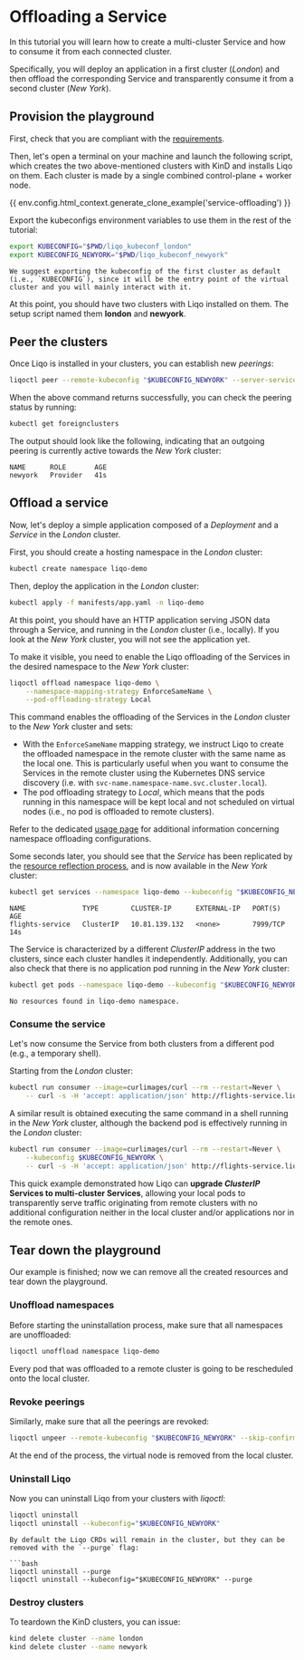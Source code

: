 # Offloading a Service

In this tutorial you will learn how to create a multi-cluster Service and how to consume it from each connected cluster.

Specifically, you will deploy an application in a first cluster (*London*) and then offload the corresponding Service and transparently consume it from a second cluster (*New York*).

## Provision the playground

First, check that you are compliant with the [requirements](/examples/requirements.md).

Then, let's open a terminal on your machine and launch the following script, which creates the two above-mentioned clusters with KinD and installs Liqo on them.
Each cluster is made by a single combined control-plane + worker node.

{{ env.config.html_context.generate_clone_example('service-offloading') }}

Export the kubeconfigs environment variables to use them in the rest of the tutorial:

```bash
export KUBECONFIG="$PWD/liqo_kubeconf_london"
export KUBECONFIG_NEWYORK="$PWD/liqo_kubeconf_newyork"
```

```{admonition} Note
We suggest exporting the kubeconfig of the first cluster as default (i.e., `KUBECONFIG`), since it will be the entry point of the virtual cluster and you will mainly interact with it.
```

At this point, you should have two clusters with Liqo installed on them.
The setup script named them **london** and **newyork**.

## Peer the clusters

Once Liqo is installed in your clusters, you can establish new *peerings*:

```bash
liqoctl peer --remote-kubeconfig "$KUBECONFIG_NEWYORK" --server-service-type NodePort
```

When the above command returns successfully, you can check the peering status by running:

```bash
kubectl get foreignclusters
```

The output should look like the following, indicating that an outgoing peering is currently active towards the *New York* cluster:

```text
NAME      ROLE       AGE
newyork   Provider   41s
```

## Offload a service

Now, let's deploy a simple application composed of a *Deployment* and a *Service* in the *London* cluster.

First, you should create a hosting namespace in the *London* cluster:

```bash
kubectl create namespace liqo-demo
```

Then, deploy the application in the *London* cluster:

```bash
kubectl apply -f manifests/app.yaml -n liqo-demo
```

At this point, you should have an HTTP application serving JSON data through a Service, and running in the *London* cluster (i.e., locally).
If you look at the *New York* cluster, you will not see the application yet.

To make it visible, you need to enable the Liqo offloading of the Services in the desired namespace to the *New York* cluster:

```bash
liqoctl offload namespace liqo-demo \
    --namespace-mapping-strategy EnforceSameName \
    --pod-offloading-strategy Local
```

This command enables the offloading of the Services in the *London* cluster to the *New York* cluster and sets:

* With the `EnforceSameName` mapping strategy, we instruct Liqo to create the offloaded namespace in the remote cluster with the same name as the local one. This is particularly useful when you want to consume the Services in the remote cluster using the Kubernetes DNS service discovery (i.e. with `svc-name.namespace-name.svc.cluster.local`).
* The pod offloading strategy to *Local*, which means that the pods running in this namespace will be kept local and not scheduled on virtual nodes (i.e., no pod is offloaded to remote clusters).

Refer to the dedicated [usage page](/usage/namespace-offloading.md) for additional information concerning namespace offloading configurations.

Some seconds later, you should see that the *Service* has been replicated by the [resource reflection process](FeatureResourceReflection), and is now available in the *New York* cluster:

```bash
kubectl get services --namespace liqo-demo --kubeconfig "$KUBECONFIG_NEWYORK"
```

```text
NAME              TYPE        CLUSTER-IP      EXTERNAL-IP   PORT(S)    AGE
flights-service   ClusterIP   10.81.139.132   <none>        7999/TCP   14s
```

The Service is characterized by a different *ClusterIP* address in the two clusters, since each cluster handles it independently.
Additionally, you can also check that there is no application pod running in the *New York* cluster:

```bash
kubectl get pods --namespace liqo-demo --kubeconfig "$KUBECONFIG_NEWYORK"
```

```text
No resources found in liqo-demo namespace.
```

### Consume the service

Let's now consume the Service from both clusters from a different pod (e.g., a temporary shell).

Starting from the *London* cluster:

```bash
kubectl run consumer --image=curlimages/curl --rm --restart=Never \
    -- curl -s -H 'accept: application/json' http://flights-service.liqo-demo:7999/schedule
```

A similar result is obtained executing the same command in a shell running in the *New York* cluster, although the backend pod is effectively running in the *London* cluster:

```bash
kubectl run consumer --image=curlimages/curl --rm --restart=Never \
    --kubeconfig $KUBECONFIG_NEWYORK \
    -- curl -s -H 'accept: application/json' http://flights-service.liqo-demo:7999/schedule
```

This quick example demonstrated how Liqo can **upgrade *ClusterIP* Services to multi-cluster Services**, allowing your local pods to transparently serve traffic originating from remote clusters with no additional configuration neither in the local cluster and/or applications nor in the remote ones.

## Tear down the playground

Our example is finished; now we can remove all the created resources and tear down the playground.

### Unoffload namespaces

Before starting the uninstallation process, make sure that all namespaces are unoffloaded:

```bash
liqoctl unoffload namespace liqo-demo
```

Every pod that was offloaded to a remote cluster is going to be rescheduled onto the local cluster.

### Revoke peerings

Similarly, make sure that all the peerings are revoked:

```bash
liqoctl unpeer --remote-kubeconfig "$KUBECONFIG_NEWYORK" --skip-confirm
```

At the end of the process, the virtual node is removed from the local cluster.

### Uninstall Liqo

Now you can uninstall Liqo from your clusters with *liqoctl*:

```bash
liqoctl uninstall
liqoctl uninstall --kubeconfig="$KUBECONFIG_NEWYORK"
```

```{admonition} Purge
By default the Liqo CRDs will remain in the cluster, but they can be removed with the `--purge` flag:

```bash
liqoctl uninstall --purge
liqoctl uninstall --kubeconfig="$KUBECONFIG_NEWYORK" --purge
```

### Destroy clusters

To teardown the KinD clusters, you can issue:

```bash
kind delete cluster --name london
kind delete cluster --name newyork
```
